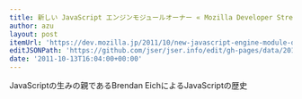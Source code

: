 ```yaml
---
title: 新しい JavaScript エンジンモジュールオーナー « Mozilla Developer Street (modest)
author: azu
layout: post
itemUrl: 'https://dev.mozilla.jp/2011/10/new-javascript-engine-module-owner/'
editJSONPath: 'https://github.com/jser/jser.info/edit/gh-pages/data/2011/10/index.json'
date: '2011-10-13T16:04:00+00:00'
---
```

JavaScriptの生みの親であるBrendan EichによるJavaScriptの歴史

